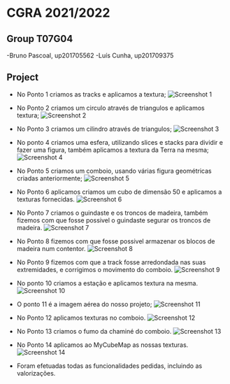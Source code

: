 # CGRA 2021/2022

## Group T07G04
-Bruno Pascoal, up201705562
-Luís Cunha, up201709375

## Project

- No Ponto 1 criamos as tracks e aplicamos a textura;
![Screenshot 1](screenshots/cgra-t07g04-proj-1.png)  
- No Ponto 2 criamos um circulo através de triangulos e aplicamos textura;
![Screenshot 2](screenshots/cgra-t07g04-proj-2.png)
- No Ponto 3 criamos um cilindro através de triangulos;
![Screenshot 3](screenshots/cgra-t07g04-proj-3.png)
- No ponto 4 criamos uma esfera, utilizando slices e stacks para dividir e fazer uma figura, também aplicamos a textura da Terra na mesma;
![Screenshot 4](screenshots/cgra-t07g04-proj-4.png)
- No Ponto 5 criamos um comboio, usando várias figura geométricas criadas anteriormente;
![Screenshot 5](screenshots/cgra-t07g04-proj-5.png)
- No Ponto 6 aplicamos criamos um cubo de dimensão 50 e aplicamos a texturas fornecidas.
![Screenshot 6](screenshots/cgra-t07g04-proj-6.png)
- No Ponto 7 criamos o guindaste e os troncos de madeira, também fizemos com que fosse possivel o guindaste segurar os troncos de madeira.
![Screenshot 7](screenshots/cgra-t07g04-proj-7.png)
- No Ponto 8 fizemos com que fosse possivel armazenar os blocos de madeira num contentor.
![Screenshot 8](screenshots/cgra-t07g04-proj-8.png)
- No Ponto 9 fizemos com que a track fosse arredondada nas suas extremidades, e corrigimos o movimento do comboio.
![Screenshot 9](screenshots/cgra-t07g04-proj-9.png)
- No ponto 10 criamos a estação e aplicamos textura na mesma.
![Screenshot 10](screenshots/cgra-t07g04-proj-10.png)
- O ponto 11 é a imagem aérea do nosso projeto;
![Screenshot 11](screenshots/cgra-t07g04-proj-11.png) 
- No Ponto 12 aplicamos texturas no comboio.
![Screenshot 12](screenshots/cgra-t07g04-proj-12.png)
- No Ponto 13 criamos o fumo da chaminé do comboio.
![Screenshot 13](screenshots/cgra-t07g04-proj-13.png)
- No Ponto 14 aplicamos ao MyCubeMap as nossas texturas.
![Screenshot 14](screenshots/cgra-t07g04-proj-14.png)

- Foram efetuadas todas as funcionalidades pedidas, incluindo as valorizações.




